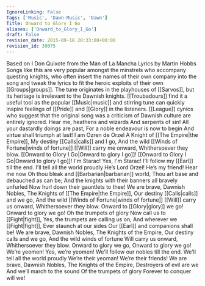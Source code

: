 ```yaml
---
IgnoreLinking: False
Tags: ['Music', 'Dawn-Music', 'Dawn']
Title: Onward to Glory I Go
aliases: ['Onward_to_Glory_I_Go']
draft: False
revision_date: 2015-09-18 20:33:08+00:00
revision_id: 39075
---
```


Based on I Don Quixote from the Man of La Mancha
Lyrics by Martin Hobbs
Songs like this are very popular amongst the minstrels who accompany questing knights, who often insert the names of their own company into the song and tweak the lyrics to fit the heroic exploits of their own [[Groups|groups]]. The tune originates in the playhouses of [[Sarvos]], but its heritage is irrelevant to the Dawnish knights. [[Troubadours]] find it a useful tool as the popular [[Music|music]] and stirring tune can quickly inspire feelings of [[Pride]] and [[Glory]] in the listeners. [[League]] cynics who suggest that the original song was a criticism of Dawnish culture are entirely ignored.
Hear me, heathens and wizards
And serpents of sin!
All your dastardly doings are past,
For a noble endeavour is now to begin
And virtue shall triumph at last!
I am Ozren de Orzel
A Knight of [[The Empire|the Empire]],
My destiny [[Calls|calls]] and I go,
And the wild [[Winds of Fortune|winds of fortune]]
[[Will]] carry me onward,
Whithersoever they blow.
[[Onward to Glory I Go|Onward to glory I go]]!
[[Onward to Glory I Go|Onward to glory I go]]!
I'm Starac! Yes, I'm Starac!
I'll follow my [[Earl]] till the end.
I'll tell all the world proudly
He’s Lord Orzel! He’s my friend!
Hear me now
Oh thou bleak and [[Barbarian|barbarian]] world,
Thou art base and debauched as can be;
And the knights with their banners all bravely unfurled
Now hurl down their gauntlets to thee!
We are brave, Dawnish Nobles,
The Knights of [[The Empire|the Empire]],
Our destiny [[Calls|calls]] and we go,
And the wild [[Winds of Fortune|winds of fortune]]
[[Will]] carry us onward,
Whithersoever they blow.
Onward to [[Glory|glory]] we go!
Onward to glory we go!
Oh the trumpets of glory
Now call us to [[Fight|fight]],
Yes, the trumpets are calling us on,
And wherever we [[Fight|fight]],
Ever staunch at our sides
Our [[Earl]] and companions shall be!
We are brave, Dawnish Nobles,
The Knights of the Empire,
Our destiny calls and we go,
And the wild winds of fortune
Will carry us onward,
Whithersoever they blow.
Onward to glory we go,
Onward to glory we go!
We’re yeomen! Yes, we’re yeomen!
We'll follow our nobles till the end.
We'll tell all the world proudly
We’re their yeoman! We’re their friends!
We are brave, Dawnish Nobles,
The Knights of the Empire,
Destroyers of evil are we
And we’ll march to the sound
Of the trumpets of glory
Forever to conquer will we!